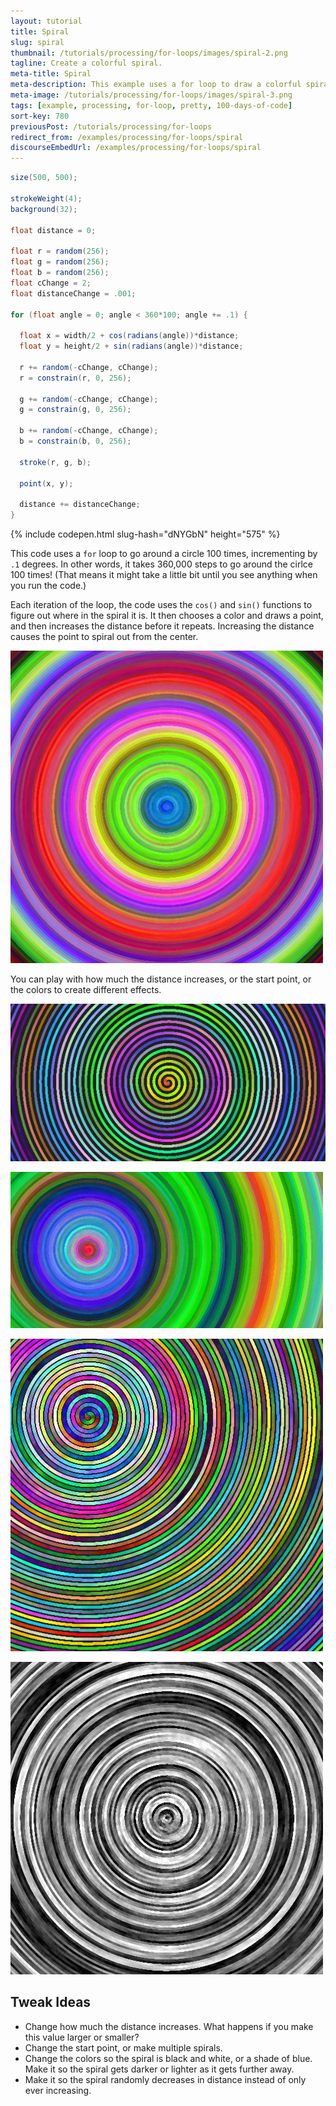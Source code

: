 ```yaml
---
layout: tutorial
title: Spiral
slug: spiral
thumbnail: /tutorials/processing/for-loops/images/spiral-2.png
tagline: Create a colorful spiral.
meta-title: Spiral
meta-description: This example uses a for loop to draw a colorful spiral.
meta-image: /tutorials/processing/for-loops/images/spiral-3.png
tags: [example, processing, for-loop, pretty, 100-days-of-code]
sort-key: 780
previousPost: /tutorials/processing/for-loops
redirect_from: /examples/processing/for-loops/spiral
discourseEmbedUrl: /examples/processing/for-loops/spiral
---
```


```java
size(500, 500);

strokeWeight(4);
background(32);

float distance = 0;

float r = random(256);
float g = random(256);
float b = random(256);
float cChange = 2;
float distanceChange = .001;

for (float angle = 0; angle < 360*100; angle += .1) {

  float x = width/2 + cos(radians(angle))*distance;
  float y = height/2 + sin(radians(angle))*distance;

  r += random(-cChange, cChange);
  r = constrain(r, 0, 256);

  g += random(-cChange, cChange);
  g = constrain(g, 0, 256);

  b += random(-cChange, cChange);
  b = constrain(b, 0, 256);

  stroke(r, g, b);

  point(x, y);

  distance += distanceChange;
}
```

{% include codepen.html slug-hash="dNYGbN" height="575" %}

This code uses a `for` loop to go around a circle 100 times, incrementing by `.1` degrees. In other words, it takes 360,000 steps to go around the cirlce 100 times! (That means it might take a little bit until you see anything when you run the code.)

Each iteration of the loop, the code uses the `cos()` and `sin()` functions to figure out where in the spiral it is. It then chooses a color and draws a point, and then increases the distance before it repeats. Increasing the distance causes the point to spiral out from the center.

![spiral](/tutorials/processing/for-loops/images/spiral-1.png)

You can play with how much the distance increases, or the start point, or the colors to create different effects.

![spiral](/tutorials/processing/for-loops/images/spiral-3.png)

![spiral](/tutorials/processing/for-loops/images/spiral-4.png)

![spiral](/tutorials/processing/for-loops/images/spiral-5.png)

![spiral](/tutorials/processing/for-loops/images/spiral-6.png)


## Tweak Ideas

- Change how much the distance increases. What happens if you make this value larger or smaller?
- Change the start point, or make multiple spirals.
- Change the colors so the spiral is black and white, or a shade of blue. Make it so the spiral gets darker or lighter as it gets further away.
- Make it so the spiral randomly decreases in distance instead of only ever increasing.
